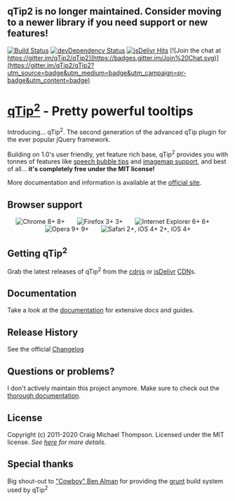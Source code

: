 ## qTip2 is no longer maintained. Consider moving to a newer library if you need support or new features!

[![Build Status](https://travis-ci.org/qTip2/qTip2.svg)](https://travis-ci.org/qTip2/qTip2)
[![devDependency Status](https://david-dm.org/qTip2/qTip2/dev-status.svg?theme=shields.io)](https://david-dm.org/qTip2/qTip2#info=devDependencies)
[![jsDelivr Hits](https://data.jsdelivr.com/v1/package/npm/qtip2/badge?style=rounded)](https://www.jsdelivr.com/package/npm/qtip2)
[![Join the chat at https://gitter.im/qTip2/qTip2](https://badges.gitter.im/Join%20Chat.svg)](https://gitter.im/qTip2/qTip2?utm_source=badge&utm_medium=badge&utm_campaign=pr-badge&utm_content=badge)

[qTip<sup>2</sup>][site] - Pretty powerful tooltips
================================

Introducing&hellip; qTip<sup>2</sup>. The second generation of the advanced qTip plugin for the ever popular jQuery framework.

Building on 1.0's user friendly, yet feature rich base, qTip<sup>2</sup> provides you with tonnes of features like
[speech bubble tips][tips] and [imagemap support][imgmap], and best of all... **it's completely free under the MIT license!**

More documentation and information is available at the [official site][site].

## Browser support
<div style="text-transform: sub; text-align: center;">
  <img src="http://media1.juggledesign.com/qtip2/images/browsers/64-chrome.png" title="Chrome 8+" /> 8+ &nbsp;&nbsp;&nbsp;&nbsp;&nbsp;
  <img src="http://media1.juggledesign.com/qtip2/images/browsers/64-firefox.png" title="Firefox 3+" /> 3+ &nbsp;&nbsp;&nbsp;&nbsp;&nbsp;
  <img src="http://media1.juggledesign.com/qtip2/images/browsers/64-ie.png" title="Internet Explorer 6+" /> 6+ &nbsp;&nbsp;&nbsp;&nbsp;&nbsp;
  <img src="http://media1.juggledesign.com/qtip2/images/browsers/64-opera.png" title="Opera 9+" /> 9+ &nbsp;&nbsp;&nbsp;&nbsp;&nbsp;
  <img src="http://media1.juggledesign.com/qtip2/images/browsers/64-safari.png" title="Safari 2+, iOS 4+" /> 2+, iOS 4+
</div>

## Getting qTip<sup>2</sup>

Grab the latest releases of qTip<sup>2</sup> from the [cdnjs][cdnjs] or [jsDelivr][jsdelivr] [CDN][wikipedia-cdn]s.

## Documentation
Take a look at the [documentation][docs] for extensive docs and guides.

## Release History
See the official [Changelog][changelog]

## Questions or problems?
I don't actively maintain this project anymore. Make sure to check out the [thorough documentation][docs].

## License
Copyright (c) 2011-2020 Craig Michael Thompson. Licensed under the MIT license. *See [here][license] for more details.*

## Special thanks
Big shout-out to ["Cowboy" Ben Alman][cowboy] for providing the [grunt][grunt] build system used by qTip<sup>2</sup>

[site]: https://github.com/qTip2/qTip2/
[styles]: https://github.com/qTip2/qTip2/wiki/Style-Guide
[docs]: https://github.com/qTip2/qTip2/wiki
[changelog]: https://github.com/qTip2/qTip2/wiki/Changelog
[plugins]: https://github.com/qTip2/qTip2/wiki
[tips]: https://github.com/qTip2/qTip2/wiki/Tips
[imgmap]: hhttps://github.com/qTip2/qTip2/wiki/image-map

[license]: http://jquery.org/license

[cowboy]: http://github.com/cowboy
[grunt]: http://github.com/gruntjs/grunt

[wikipedia-cdn]: http://en.wikipedia.org/wiki/Content_delivery_network "Content Delivery Network"
[cdnjs]: http://cdnjs.com/libraries/qtip2/
[jsdelivr]: http://www.jsdelivr.com/#!qtip2
